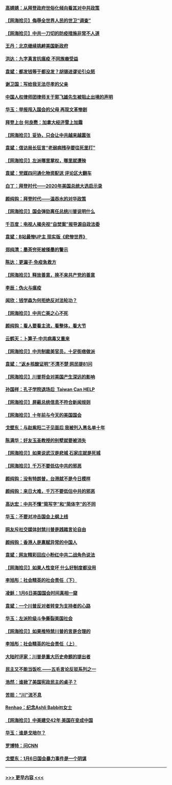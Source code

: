 #### [高婧婧：从拜登政府世俗化倾向看其对中共政策](../pages/nsc993/n12730028.md?t=02040351) 
#### [【网海拾贝】侮辱全世界人民的世卫“调查”](../pages/nsc993/n12727884.md?t=02040351) 
#### [【网海拾贝】中共一刀切的防疫措施非常不人道](../pages/nsc993/n12724879.md?t=02040351) 
#### [王丹：北京继续挑衅美国新政府](../pages/nsc993/n12722456.md?t=02040351) 
#### [洪达：九字真言抗瘟疫 不同族裔受益](../pages/nsc993/n12722448.md?t=02040351) 
#### [袁斌：都发钱等于都没发？胡锡进谬论引众怒](../pages/nsc993/n12722393.md?t=02040351) 
#### [谢卫国：写给我无法尽孝的父亲](../pages/nsc993/n12720325.md?t=02040351) 
#### [中国人权律师团律师关于郭飞雄先生被阻止出境的声明](../pages/nsc993/n12720203.md?t=02040351) 
#### [华玉：举报闯入国会的父母 再现文革惨剧](../pages/nsc993/n12719070.md?t=02040351) 
#### [拜登上台 何良懋：加拿大经济雪上加霜](../pages/nsc993/n12718943.md?t=02040351) 
#### [【网海拾贝】妥协，只会让中共越来越嚣张](../pages/nsc993/n12717392.md?t=02040351) 
#### [袁斌：信访局长狂言“老弱病残孕要往死里打”](../pages/nsc993/n12717343.md?t=02040351) 
#### [【网海拾贝】左派哪里掌权，哪里就遭殃](../pages/nsc993/n12715009.md?t=02040351) 
#### [袁斌：党媒四问通化物资配送 评论区大翻车](../pages/nsc993/n12714950.md?t=02040351) 
#### [白丁：拜登时代——2020年美国总统大选启示录](../pages/nsc993/n12714920.md?t=02040351) 
#### [颜纯钩：拜登时代——温吞水的对华政策](../pages/nsc993/n12713245.md?t=02040351) 
#### [【网海拾贝】国会弹劾离任总统川普说明什么](../pages/nsc993/n12712816.md?t=02040351) 
#### [千百度：电视人揭央视“自焚案”报导源自政法委](../pages/nsc993/n12709760.md?t=02040351) 
#### [袁斌：B站最惨UP主 现实版《悲惨世界》](../pages/nsc993/n12709686.md?t=02040351) 
#### [郑纯清：墨茶穷死被搽墨的警示](../pages/nsc993/n12709262.md?t=02040351) 
#### [陈达：更漏子·免疫急救方](../pages/nsc993/n12709244.md?t=02040351) 
#### [【网海拾贝】释放善意，换不来共产党的善意](../pages/nsc993/n12708361.md?t=02040351) 
#### [李辰：伪火与瘟疫](../pages/nsc993/n12707981.md?t=02040351) 
#### [闻欣：钱学森为何拒绝反对法轮功？](../pages/nsc993/n12707407.md?t=02040351) 
#### [【网海拾贝】中共亡美之心不死](../pages/nsc993/n12707621.md?t=02040351) 
#### [颜纯钩：看人要看主流，看整体，看大节](../pages/nsc993/n12707536.md?t=02040351) 
#### [云鹤天：卜算子‧中共病毒又重来](../pages/nsc993/n12707408.md?t=02040351) 
#### [【网海拾贝】中共制裁美官员，十足街痞做派](../pages/nsc993/n12705115.md?t=02040351) 
#### [袁斌：“返乡核酸证明”不清不楚 网民提81问](../pages/nsc993/n12704982.md?t=02040351) 
#### [【网海拾贝】川普将会对美国产生深远的影响](../pages/nsc993/n12703045.md?t=02040351) 
#### [孙国祥：孔子学院退场后  Taiwan Can HELP](../pages/nsc993/n12702430.md?t=02040351) 
#### [【网海拾贝】屏蔽总统信息不符合新闻规则](../pages/nsc993/n12699998.md?t=02040351) 
#### [【网海拾贝】十年前与今天的美国国会](../pages/nsc993/n12696993.md?t=02040351) 
#### [戈壁东：与赵紫阳二子见面后 我被列入黑名单十年](../pages/nsc993/n12696215.md?t=02040351) 
#### [陈满华：好友玉圣教授的别墅就要被消失](../pages/nsc993/n12695411.md?t=02040351) 
#### [【网海拾贝】如果说武汉是悲城 石家庄就是死城](../pages/nsc993/n12694589.md?t=02040351) 
#### [【网海拾贝】千万不要低估中共的邪恶](../pages/nsc993/n12692771.md?t=02040351) 
#### [颜纯钩：没有特朗普，台港就不是今日模样](../pages/nsc993/n12692678.md?t=02040351) 
#### [颜纯钩：来日大难，千万不要低估中共的邪恶](../pages/nsc993/n12692080.md?t=02040351) 
#### [高达宏：中共不懂“简写字”和“简体字”的不同](../pages/nsc993/n12692068.md?t=02040351) 
#### [华玉：不要对冲击国会上纲上线](../pages/nsc993/n12689948.md?t=02040351) 
#### [网友斥社交媒体封禁川普是践踏言论自由](../pages/nsc993/n12687482.md?t=02040351) 
#### [颜纯钩：香港人是禀赋异常的中国人](../pages/nsc993/n12685142.md?t=02040351) 
#### [袁斌：网友精彩回应小粉红中共二战角色说法](../pages/nsc993/n12684994.md?t=02040351) 
#### [【网海拾贝】如果人性变坏 什么好制度都没用](../pages/nsc993/n12683000.md?t=02040351) 
#### [李旭彤：社会精英的社会责任（下）](../pages/nsc993/n12680604.md?t=02040351) 
#### [凌稣：1月6日美国国会时间真相一窥](../pages/nsc993/n12682780.md?t=02040351) 
#### [袁斌：一个川普反对者转变为支持者的心路](../pages/nsc993/n12682700.md?t=02040351) 
#### [华玉：左派阶级斗争撕裂美国社会](../pages/nsc993/n12681226.md?t=02040351) 
#### [【网海拾贝】如果推特禁川普的言是合理的](../pages/nsc993/n12681232.md?t=02040351) 
#### [李旭彤：社会精英的社会责任（上）](../pages/nsc993/n12680501.md?t=02040351) 
#### [大陆时评家：川普是重大历史命题的提出者](../pages/nsc993/n12679904.md?t=02040351) 
#### [民主又不能当饭吃 ——五毛言论反驳系列之一](../pages/nsc993/n12679877.md?t=02040351) 
#### [浩然：谁掀了美国宪政民主的桌子？](../pages/nsc993/n12679850.md?t=02040351) 
#### [苦胆：“川”流不息](../pages/nsc993/n12678388.md?t=02040351) 
#### [Renhao：纪念Ashli Babbitt女士](../pages/nsc993/n12678359.md?t=02040351) 
#### [【网海拾贝】中美建交42年 美国在变成中国](../pages/nsc993/n12678324.md?t=02040351) 
#### [华玉：谁是戈培尔？](../pages/nsc993/n12677515.md?t=02040351) 
#### [罗博特：问CNN](../pages/nsc993/n12677172.md?t=02040351) 
#### [戈壁东：1月6日国会暴力事件是一个阴谋](../pages/nsc993/n12674639.md?t=02040351) 

----
#### [ >>> 更早内容 <<< ](../indexes/nsc993-earlier.md)
